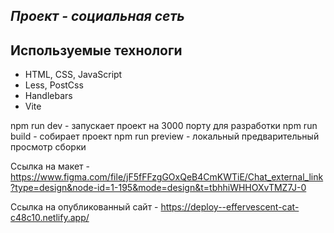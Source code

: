 ## _Проект - социальная сеть_

## Используемые технологи

- HTML, CSS, JavaScript
- Less, PostCss
- Handlebars
- Vite

npm run dev - запускает проект на 3000 порту для разработки
npm run build - собирает проект
npm run preview - локальный предварительный просмотр сборки

Ссылка на макет - https://www.figma.com/file/jF5fFFzgGOxQeB4CmKWTiE/Chat_external_link?type=design&node-id=1-195&mode=design&t=tbhhiWHHOXvTMZ7J-0

Ссылка на опубликованный сайт - https://deploy--effervescent-cat-c48c10.netlify.app/
